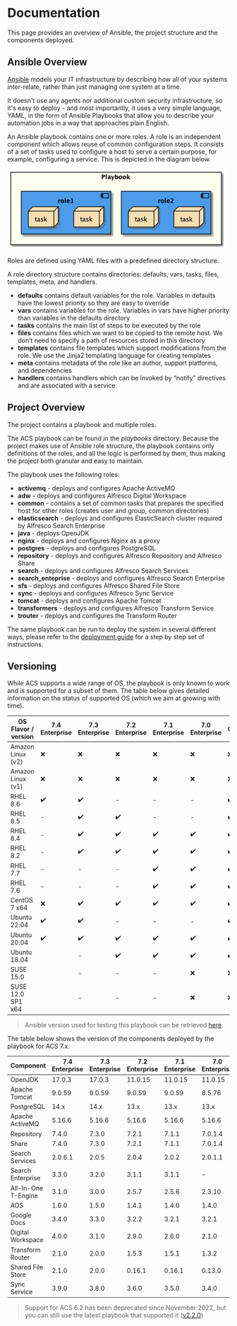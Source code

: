# Documentation

This page provides an overview of Ansible, the project structure and the components deployed.

## Ansible Overview

[Ansible](https://www.ansible.com/overview/how-ansible-works) models your IT infrastructure by describing how all of your systems inter-relate, rather than just managing one system at a time.

It doesn't use any agents nor additional custom security infrastructure, so it's easy to deploy - and most importantly, it uses a very simple language, YAML, in the form of Ansible Playbooks that allow you to describe your automation jobs in a way that approaches plain English.

An Ansible playbook contains one or more roles. A role is an independent component which allows reuse of common configuration steps. It consists of a set of tasks used to configure a host to serve a certain purpose, for example, configuring a service. This is depicted in the diagram below.

![Playbook Overview](./resources/playbook-overview.png)

Roles are defined using YAML files with a predefined directory structure.

A role directory structure contains directories: defaults, vars, tasks, files, templates, meta, and handlers.

* **defaults** contains default variables for the role. Variables in defaults have the lowest priority so they are easy to override
* **vars** contains variables for the role. Variables in vars have higher priority than variables in the defaults directory
* **tasks** contains the main list of steps to be executed by the role
* **files** contains files which we want to be copied to the remote host. We don’t need to specify a path of resources stored in this directory
* **templates** contains file templates which support modifications from the role. We use the Jinja2 templating language for creating templates
* **meta** contains metadata of the role like an author, support platforms, and dependencies
* **handlers** contains handlers which can be invoked by “notify” directives and are associated with a service

## Project Overview

The project contains a playbook and multiple roles.

The ACS playbook can be found in the _playbooks_ directory. Because the project makes use of Ansible role structure, the playbook contains only definitions of the roles, and all the logic is performed by them, thus making the project both granular and easy to maintain.

The playbook uses the following roles:

* **activemq** - deploys and configures Apache ActiveMQ
* **adw** - deploys and configures Alfresco Digital Workspace
* **common** - contains a set of common tasks that prepares the specified host for other roles (creates user and group, common directories)
* **elasticsearch** - deploys and configures ElasticSearch cluster required by Alfresco Search Enterprise
* **java** - deploys OpenJDK
* **nginx** - deploys and configures Nginx as a proxy
* **postgres** - deploys and configures PostgreSQL
* **repository** - deploys and configures Alfresco Repository and Alfresco Share
* **search** - deploys and configures Alfresco Search Services
* **search_enteprise** - deploys and configures Alfresco Search Enterprise
* **sfs** - deploys and configures Alfresco Shared File Store
* **sync** - deploys and configures Alfresco Sync Service
* **tomcat** - deploys and configures Apache Tomcat
* **transformers** - deploys and configures Alfresco Transform Service
* **trouter** - deploys and configures the Transform Router

The same playbook can be run to deploy the system in several different ways, please refer to the [deployment guide](./deployment-guide.md) for a step by step set of instructions.

## Versioning

While ACS supports a wide range of OS, the playbook is only known to work and is supported for a subset of them. The table below gives detailed information on the status of supported OS (which we aim at growing with time).

| OS Flavor / version | 7.4 Enterprise     | 7.3 Enterprise     | 7.2 Enterprise     | 7.1 Enterprise     | 7.0 Enterprise     | Community          |
|---------------------|--------------------|--------------------|--------------------|--------------------|--------------------|--------------------|
| Amazon Linux (v2)   | :x:                | :x:                | :x:                | :x:                | :x:                | :x:                |
| Amazon Linux (v1)   | :x:                | :x:                | :x:                | :x:                | :x:                | :x:                |
| RHEL 8.6            | :heavy_check_mark: | :heavy_check_mark: | -                  | -                  | -                  | :heavy_check_mark: |
| RHEL 8.5            | -                  | :heavy_check_mark: | :heavy_check_mark: | -                  | -                  | :heavy_check_mark: |
| RHEL 8.4            | -                  | :heavy_check_mark: | :heavy_check_mark: | :heavy_check_mark: | :heavy_check_mark: | :heavy_check_mark: |
| RHEL 8.2            | -                  | :heavy_check_mark: | :heavy_check_mark: | :heavy_check_mark: | :heavy_check_mark: | :heavy_check_mark: |
| RHEL 7.7            | -                  | -                  | -                  | :heavy_check_mark: | :heavy_check_mark: | :heavy_check_mark: |
| RHEL 7.6            | -                  | -                  | -                  | :heavy_check_mark: | :heavy_check_mark: | :heavy_check_mark: |
| CentOS 7 x64        | :x:                | :heavy_check_mark: | :heavy_check_mark: | :heavy_check_mark: | :heavy_check_mark: | :heavy_check_mark: |
| Ubuntu 22.04        | :heavy_check_mark: | :heavy_check_mark: | -                  | -                  | -                  | :heavy_check_mark: |
| Ubuntu 20.04        | :heavy_check_mark: | :heavy_check_mark: | :heavy_check_mark: | :heavy_check_mark: | :heavy_check_mark: | :heavy_check_mark: |
| Ubuntu 18.04        |                    | -                  | :heavy_check_mark: | :heavy_check_mark: | :heavy_check_mark: | :heavy_check_mark: |
| SUSE 15.0           |                    | -                  | -                  | -                  | :x:                | :x:                |
| SUSE 12.0 SP1 x64   |                    | -                  | -                  | -                  | :x:                | :x:                |

> Ansible version used for testing this playbook can be retrieved [here](https://github.com/Alfresco/alfresco-ansible-deployment/blob/master/Pipfile#L7).

The table below shows the version of the components deployed by the playbook for ACS 7.x.

| Component           | 7.4 Enterprise | 7.3 Enterprise | 7.2 Enterprise | 7.1 Enterprise | 7.0 Enterprise | Community |
|---------------------|----------------|----------------|----------------|----------------|----------------|-----------|
| OpenJDK             | 17.0.3         | 17.0.3         | 11.0.15        | 11.0.15        | 11.0.15        | 17.0.3    |
| Apache Tomcat       | 9.0.59         | 9.0.59         | 9.0.59         | 9.0.59         | 8.5.76         | 9.0.59    |
| PostgreSQL          | 14.x           | 14.x           | 13.x           | 13.x           | 13.x           | 13.x      |
| Apache ActiveMQ     | 5.16.6         | 5.16.6         | 5.16.6         | 5.16.6         | 5.16.6         | 5.16.6    |
| Repository          | 7.4.0          | 7.3.0          | 7.2.1          | 7.1.1          | 7.0.1.4        | 7.2.0     |
| Share               | 7.4.0          | 7.3.0          | 7.2.1          | 7.1.1          | 7.0.1.4        | 7.2.0     |
| Search Services     | 2.0.6.1        | 2.0.5          | 2.0.4          | 2.0.2          | 2.0.1.1        | 2.0.3     |
| Search Enterprise   | 3.3.0          | 3.2.0          | 3.1.1          | 3.1.1          | -              | -         |
| All-In-One T-Engine | 3.1.0          | 3.0.0          | 2.5.7          | 2.5.6          | 2.3.10         | 2.5.7     |
| AOS                 | 1.6.0          | 1.5.0          | 1.4.1          | 1.4.0          | 1.4.0          |           |
| Google Docs         | 3.4.0          | 3.3.0          | 3.2.2          | 3.2.1          | 3.2.1          |           |
| Digital Workspace   | 4.0.0          | 3.1.0          | 2.9.0          | 2.6.0          | 2.1.0          | N/A       |
| Transform Router    | 2.1.0          | 2.0.0          | 1.5.3          | 1.5.1          | 1.3.2          | N/A       |
| Shared File Store   | 2.1.0          | 2.0.0          | 0.16.1         | 0.16.1         | 0.13.0         | N/A       |
| Sync Service        | 3.9.0          | 3.8.0          | 3.6.0          | 3.5.0          | 3.4.0          | N/A       |

> Support for ACS 6.2 has been deprecated since November 2022, but you can still use the latest playbook that supported it ([v2.2.0](https://github.com/Alfresco/alfresco-ansible-deployment/releases/tag/v2.2.0))
